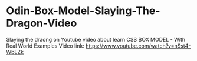 # Odin-Box-Model-Slaying-The-Dragon-Video
Slaying the draong on Youtube video about learn CSS BOX MODEL - With Real World Examples
Video link: https://www.youtube.com/watch?v=nSst4-WbEZk
